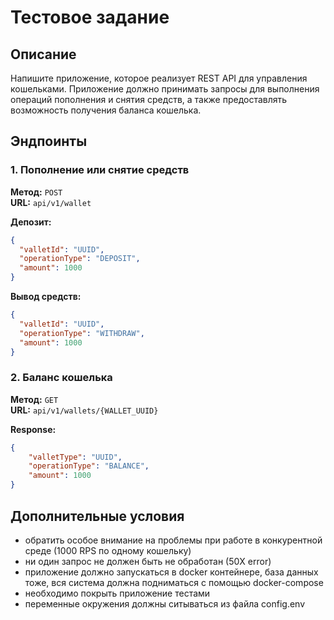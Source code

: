 # Тестовое задание

## Описание

Напишите приложение, которое реализует REST API для управления кошельками. Приложение должно принимать запросы для выполнения операций пополнения и снятия средств, а также предоставлять возможность получения баланса кошелька.

## Эндпоинты

### 1. Пополнение или снятие средств

**Метод:** `POST`  
**URL:** `api/v1/wallet`

**Депозит:**
```json
{
  "valletId": "UUID",
  "operationType": "DEPOSIT",
  "amount": 1000
}
```
**Вывод средств:**
```json
{
  "valletId": "UUID",
  "operationType": "WITHDRAW",
  "amount": 1000
}
```

### 2. Баланс кошелька

**Метод:** `GET`  
**URL:** `api/v1/wallets/{WALLET_UUID}`

**Response:**
```json
{
    "valletType": "UUID",
    "operationType": "BALANCE",
    "amount": 1000
}
```

## Дополнительные условия

* обратить особое внимание на проблемы при работе в конкурентной среде (1000 RPS по одному кошельку)
* ни один запрос не должен быть не обработан (50X error)
* приложение должно запускаться в docker контейнере, база данных тоже, вся система должна подниматься с помощью docker-compose
* необходимо покрыть приложение тестами
* переменные окружения должны ситываться из файла config.env